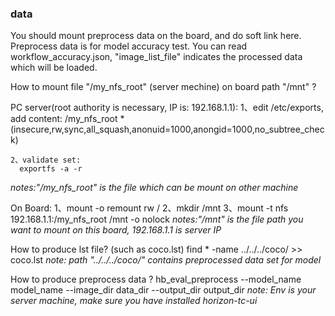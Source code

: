 ### data

You should mount preprocess data on the board, and do soft link here. Preprocess data is for model accuracy test.
You can read workflow_accuracy.json,  "image_list_file" indicates the processed data which will be loaded.

How to mount file "/my_nfs_root" (server mechine) on board path "/mnt" ?

  PC server(root authority is necessary, IP is: 192.168.1.1):
    1、edit /etc/exports, add content: 
      /my_nfs_root *(insecure,rw,sync,all_squash,anonuid=1000,anongid=1000,no_subtree_check)

    2、validate set:
      exportfs -a -r
  *notes:"/my_nfs_root" is the file which can be mount on other machine*

  On Board:
    1、mount -o remount rw /
    2、mkdir /mnt
    3、mount -t nfs 192.168.1.1:/my_nfs_root /mnt -o nolock
  *notes:"/mnt" is the file path you want to mount on this board, 192.168.1.1 is server IP*


How to produce lst file? (such as coco.lst)
  find * -name ../../../coco/ >> coco.lst
  *note: path "../../../coco/" contains preprocessed data set for model*

How to produce preprocess data ?
  hb_eval_preprocess --model_name model_name --image_dir data_dir --output_dir output_dir
  *note: Env is your server machine, make sure you have installed horizon-tc-ui*
